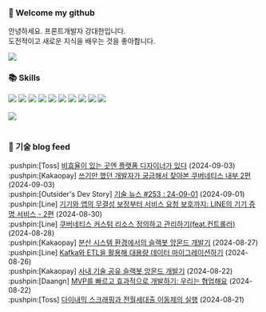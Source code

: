 ### 👋 Welcome my github

안녕하세요. 프론트개발자 강대한입니다.
<br>
도전적이고 새로운 지식을 배우는 것을 좋아합니다.

<!--
![header](https://capsule-render.vercel.app/api?type=Waving&color=auto&height=300&section=header&text=Welcome&fontAlignY=40&desc=KangDaeHan%20github%20&descSize=20&descAlignY=55&animation=fadeIn&fontSize=90)

**KangDaeHan/KangDaeHan** is a ✨ _special_ ✨ repository because its `README.md` (this file) appears on your GitHub profile.

Here are some ideas to get you started:

- 🔭 I’m currently working on ...
- 🌱 I’m currently learning ...
- 👯 I’m looking to collaborate on ...
- 🤔 I’m looking for help with ...
- 💬 Ask me about ...
- 📫 How to reach me: ...
- 😄 Pronouns: ...
- ⚡ Fun fact: ...
-->

<a href="https://twinfamily.github.io" target="_blank"><img src="https://img.shields.io/badge/Blog-121D33?style=flat-square&logo=blogger&logoColor=ffffff"/></a>

### :books: Skills
<a href="#" target="_blank"><img src="https://img.shields.io/badge/React-61DAFB?style=flat-square&logo=react&logoColor=ffffff"/></a>
<a href="#" target="_blank"><img src="https://img.shields.io/badge/Html5-E34F26?style=flat-square&logo=html5&logoColor=ffffff"/></a>
<a href="#" target="_blank"><img src="https://img.shields.io/badge/Javascript-F7DF1E?style=flat-square&logo=javascript&logoColor=ffffff"/></a>
<a href="#" target="_blank"><img src="https://img.shields.io/badge/Cssmodules-000000?style=flat-square&logo=cssmodules&logoColor=ffffff"/></a>
<a href="#" target="_blank"><img src="https://img.shields.io/badge/Node.js-339933?style=flat-square&logo=nodedotjs&logoColor=ffffff"/></a>
<a href="#" target="_blank"><img src="https://img.shields.io/badge/Typescript-3178C6?style=flat-square&logo=typescript&logoColor=ffffff"/></a>
<a href="#" target="_blank"><img src="https://img.shields.io/badge/Git-F05032?style=flat-square&logo=git&logoColor=ffffff"/></a>
<a href="#" target="_blank"><img src="https://img.shields.io/badge/Gitlab-FC6D26?style=flat-square&logo=gitlab&logoColor=ffffff"/></a>
<a href="#" target="_blank"><img src="https://img.shields.io/badge/Webpack-8DD6F9?style=flat-square&logo=webpack&logoColor=ffffff"/></a>
<a href="#" target="_blank"><img src="https://img.shields.io/badge/Vite-646CFF?style=flat-square&logo=vite&logoColor=ffffff"/></a>
<br><br>
<img src="https://github-readme-stats.vercel.app/api/top-langs/?username=KangDaeHan&layout=compact">
<br><br>
### :round_pushpin: 기술 blog feed
<!-- BLOG-POST-LIST:START --><div>:pushpin:[Toss] <a target="_blank" href="https://toss.tech/article/platform-designer-work">비효율이 있는 곳엔 플랫폼 디자이너가 있다</a> (2024-09-03)</div><div>:pushpin:[Kakaopay] <a target="_blank" href="https://tech.kakaopay.com/post/jack-k8s-internals-part-2/">쓰기만 했던 개발자가 궁금해서 찾아본 쿠버네티스 내부 2편</a> (2024-09-03)</div><div>:pushpin:[Outsider's Dev Story] <a target="_blank" href="https://blog.outsider.ne.kr/1733">기술 뉴스 #253 : 24-09-01</a> (2024-09-01)</div><div>:pushpin:[Line] <a target="_blank" href="https://techblog.lycorp.co.jp/ko/line-device-attestation-2">기기와 앱의 무결성 보장부터 서비스 요청 보호까지: LINE의 기기 증명 서비스 - 2편</a> (2024-08-30)</div><div>:pushpin:[Line] <a target="_blank" href="https://techblog.lycorp.co.jp/ko/define-and-manage-kubernetes-custom-resources-with-controller">쿠버네티스 커스텀 리소스 정의하고 관리하기&lpar;feat.컨트롤러&rpar;</a> (2024-08-28)</div><div>:pushpin:[Kakaopay] <a target="_blank" href="https://tech.kakaopay.com/post/slack-angmondbot-2/">분산 시스템 환경에서의 슬랙봇 앙몬드 개발기</a> (2024-08-27)</div><div>:pushpin:[Line] <a target="_blank" href="https://techblog.lycorp.co.jp/ko/migrating-large-data-with-kafka-and-etl">Kafka와 ETL을 활용해 대용량 데이터 마이그레이션하기</a> (2024-08-26)</div><div>:pushpin:[Kakaopay] <a target="_blank" href="https://tech.kakaopay.com/post/slack-angmondbot/">사내 기술 공유 슬랙봇 앙몬드 개발기</a> (2024-08-22)</div><div>:pushpin:[Daangn] <a target="_blank" href="https://medium.com/daangn/mvp%EB%A5%BC-%EB%B9%A0%EB%A5%B4%EA%B3%A0-%ED%9A%A8%EA%B3%BC%EC%A0%81%EC%9C%BC%EB%A1%9C-%EA%B0%9C%EB%B0%9C%ED%95%98%EA%B8%B0-%EC%9A%B0%EB%A6%AC%EB%8A%94-%ED%98%91%EC%97%85%ED%95%B4%EC%9A%94-dc481bd03b88?source=rss----4505f82a2dbd---4">MVP를 빠르고 효과적으로 개발하기: 우리는 협업해요</a> (2024-08-22)</div><div>:pushpin:[Toss] <a target="_blank" href="https://toss.tech/article/severdeveloper_dynamic_scraping">다이내믹 스크래핑과 전월세대출 이동제의 실행</a> (2024-08-21)</div><!-- BLOG-POST-LIST:END -->

<!-- ![Anurag's GitHub stats](https://github-readme-stats.vercel.app/api?username=KangDaeHan&show_icons=true&theme=radical) -->
